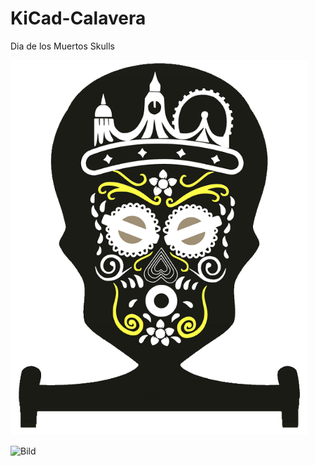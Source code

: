 # KiCad-Calavera
Dia de los Muertos Skulls


<img src="pic/Calavera_F.png"  height="600">






![Bild](pic/CalaveraM_F.png")
